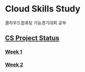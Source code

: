# Cloud Skills Study

클라우드컴퓨팅 기능경기대회 공부

## [CS Project Status](https://github.com/Jennas-Lee/cloud-skills-study/projects/1)

### [Week 1](cs/week1)

### [Week 2](cs/week2)